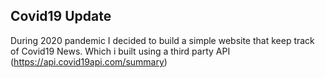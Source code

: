 ## Covid19 Update

During 2020 pandemic I decided  to build a simple website that keep track of Covid19 News.
Which i built using a third party API (https://api.covid19api.com/summary)
